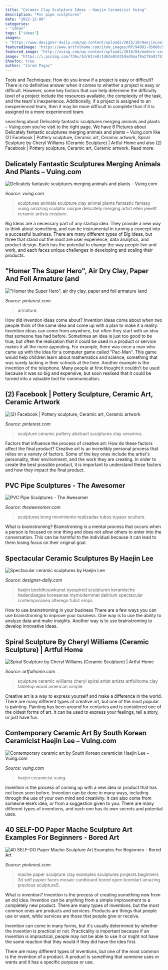 ```yaml
---
title: "Ceramic Clay Sculpture Ideas : Haejin Ceramicist Vuing"
description: "Pvc pipe sculptures"
date: "2022-12-08"
categories:
- "ideas"
tags: ["ideas"]
images:
- "https://www.designer-daily.com/wp-content/uploads/2015/10/HaejinLee7.jpg"
featuredImage: "https://www.artfulhome.com/item_images/RP/94901-95000/94902/large/ceramic_sculpture_l.jpg"
featured_image: "http://vuing.com/wp-content/uploads/2018/04/modern-ceramic-sculptures-art-2-768x1152.jpg"
image: "https://i.pinimg.com/736x/1d/62/e0/1d62e014359ad9aaf9a2f8a01fb7bd98.jpg"
ShowToc: true
author: "Jarod Pagac"
---
```



Tools and Techniques: How do you know if a project is easy or difficult?
There is no definitive answer when it comes to whether a project is easy or difficult. However, some key factors that can help determine the difficulty level of a project include the resources available, the complexity of the task, and the team's inexperience. Additionally, if a project is assigned to an inexperienced team, then it may be more difficult to complete than if it is assigned to a more experienced team.

	

		
searching about Delicately fantastic sculptures merging animals and plants – Vuing.com you've visit to the right page. We have 8 Pictures about Delicately fantastic sculptures merging animals and plants – Vuing.com like (2) Facebook | Pottery sculpture, Ceramic art, Ceramic artwork, Spiral Sculpture by Cheryl Williams (Ceramic Sculpture) | Artful Home and also (2) Facebook | Pottery sculpture, Ceramic art, Ceramic artwork. Read more:
		
    
## Delicately Fantastic Sculptures Merging Animals And Plants – Vuing.com

<img loading=lazy src="http://vuing.com/wp-content/uploads/2015/09/amazing-fantasy-animal-plant-fusion-clay-sculpture-19.jpg" onerror="this.onerror=null;this.src='https://tse3.mm.bing.net/th?id=OIP.v9Lz_owPB6yPwKhTxG7MCAHaGf&amp;pid=15.1';" alt="Delicately fantastic sculptures merging animals and plants – Vuing.com">

_Source: vuing.com_

>sculptures animals sculpture clay animal plants fantastic fantasy vuing amazing sculptor unique delicately merging artist ellen jewett ceramic artists creature. 

	

Big Ideas are a necessary part of any startup idea. They provide a new way to think about something, and can be instrumental in turning a concept into a successful business. There are many different types of Big Ideas, but three that stand out the most are user experience, data analytics, and product design. Each has the potential to change the way people live and work, and each faces unique challenges in developing and scaling their products.

    
## &quot;Homer The Super Hero&quot;, Air Dry Clay, Paper And Foil Armature (and

<img loading=lazy src="https://i.pinimg.com/736x/0b/36/2e/0b362e92d528e4f155b7925d5b6c59b7.jpg" onerror="this.onerror=null;this.src='https://tse4.mm.bing.net/th?id=OIP.3xXZycQIbFuK0Gm6JButZwHaJ3&amp;pid=15.1';" alt="&quot;Homer the Super Hero&quot;, air dry clay, paper and foil armature (and">

_Source: pinterest.com_

>armature. 

	

How did invention ideas come about?
Invention ideas come about when two people think of the same idea and come up with a plan to make it a reality. Invention ideas can come from anywhere, but often they start with an idea that someone has had before. Sometimes an idea is just too good to be true, but often the realisation that it could be used in a product or service makes it all the more appealing. For example, there was once a man who came up with the idea for a computer game called "Pac-Man". This game would help children learn about mathematics and science, something that was sorely lacking in their schools at the time. Another example is the invention of the telephone. Many people at first thought it couldn't be used because it was so big and expensive, but soon realised that it could be turned into a valuable tool for communication.

    
## (2) Facebook | Pottery Sculpture, Ceramic Art, Ceramic Artwork

<img loading=lazy src="https://i.pinimg.com/736x/7d/4e/61/7d4e6124269c73ebf035c69e933d5c05--ceramic-flowers-abstract-sculpture.jpg" onerror="this.onerror=null;this.src='https://tse3.mm.bing.net/th?id=OIP.6_R6YMfkDq0qruJIRP3XAQDeEs&amp;pid=15.1';" alt="(2) Facebook | Pottery sculpture, Ceramic art, Ceramic artwork">

_Source: pinterest.com_

>sculpture ceramic pottery abstract sculptures clay ceramics. 

	

Factors that influence the process of creative art: How do these factors affect the final product?
Creative art is an incredibly personal process that relies on a variety of factors. Some of the key ones include the artist's personality, their environment, and the work they are creating. In order to create the best possible product, it is important to understand these factors and how they impact the final product.

    
## PVC Pipe Sculptures - The Awesomer

<img loading=lazy src="https://theawesomer.com/photos/2011/12/121211_pvc_pipe_sculptures_6.jpg" onerror="this.onerror=null;this.src='https://tse2.mm.bing.net/th?id=OIP.um5yTDKSKpW_kRwthVfqVQAAAA&amp;pid=15.1';" alt="PVC Pipe Sculptures - The Awesomer">

_Source: theawesomer.com_

>sculptures bong movimiento realizadas tubos tuyaux sculture. 

	

What is brainstroming? Brainstroming is a mental process that occurs when a person is focused on one thing and does not allow others to enter into the conversation. This can be harmful to the individual because it can lead to them losing focus on their original goal.

    
## Spectacular Ceramic Sculptures By Haejin Lee

<img loading=lazy src="https://www.designer-daily.com/wp-content/uploads/2015/10/HaejinLee7.jpg" onerror="this.onerror=null;this.src='https://tse4.mm.bing.net/th?id=OIP.Ij2f8UpHicPG-xQPlN5GpAHaLP&amp;pid=15.1';" alt="Spectacular ceramic sculptures by Haejin Lee">

_Source: designer-daily.com_

>haejin beeldhouwkunst eyespired sculpturen keramische hedendaagse koreaanse mymodernmet delirium spectacular contemporanea alterego fubiz emps. 

	

How to use brainstroming in your business
There are a few ways you can use brainstroming to improve your business. One way is to use the ability to analyze data and make insights. Another way is to use brainstroming to develop innovative ideas.

    
## Spiral Sculpture By Cheryl Williams (Ceramic Sculpture) | Artful Home

<img loading=lazy src="https://www.artfulhome.com/item_images/RP/94901-95000/94902/large/ceramic_sculpture_l.jpg" onerror="this.onerror=null;this.src='https://tse3.mm.bing.net/th?id=OIP.2trkG9GDr9-gipthIDF8RwHaGh&amp;pid=15.1';" alt="Spiral Sculpture by Cheryl Williams (Ceramic Sculpture) | Artful Home">

_Source: artfulhome.com_

>sculpture ceramic williams cheryl spiral artist artists artfulhome clay tabletop wood american simple. 

	

Creative art is a way to express yourself and make a difference in the world. There are many different types of creative art, but one of the most popular is painting. Painting has been around for centuries and is considered one of the oldest forms of art. It can be used to express your feelings, tell a story, or just have fun.

    
## Contemporary Ceramic Art By South Korean Ceramicist Haejin Lee – Vuing.com

<img loading=lazy src="http://vuing.com/wp-content/uploads/2018/04/modern-ceramic-sculptures-art-2-768x1152.jpg" onerror="this.onerror=null;this.src='https://tse4.mm.bing.net/th?id=OIP.FW-C8nqd6X3n9ZfGNhM_RQHaLH&amp;pid=15.1';" alt="Contemporary ceramic art by South Korean ceramicist Haejin Lee – Vuing.com">

_Source: vuing.com_

>haejin ceramicist vuing. 

	

Invention is the process of coming up with a new idea or product that has not been seen before. Invention can be done in many ways, including through the use of your own mind and creativity. It can also come from someone else’s idea, or from a suggestion given to you. There are many different types of inventions, and each one has its own secrets and potential uses.

    
## 40 SELF-DO Paper Mache Sculpture Art Examples For Beginners - Bored Art

<img loading=lazy src="https://i.pinimg.com/736x/1d/62/e0/1d62e014359ad9aaf9a2f8a01fb7bd98.jpg" onerror="this.onerror=null;this.src='https://tse3.mm.bing.net/th?id=OIP.CYWCLKJ6F8IjwnkYTu3OxgHaL1&amp;pid=15.1';" alt="40 SELF-DO Paper Mache Sculpture Art Examples For Beginners - Bored Art">

_Source: pinterest.com_

>mache paper sculpture clay examples sculptures projects beginners 3d self papier faces mosaic cardboard bored open boredart amazing previous sculpture5. 

	

What is invention?
Invention is the process of creating something new from an old idea. Invention can be anything from a simple improvement to a completely new product. 
There are many types of inventions, but the most common ones are products and services. Products are things that people use or want, while services are those that people give or receive. 

Invention can come in many forms, but it's usually determined by whether the invention is practical or not. Practicality is important because if an invention is impractical, people may not be able to use it or might not have the same reaction that they would if they did have the idea first. 

There are many different types of inventions, but one of the most common is the invention of a product. A product is something that someone uses or wants and it has a specific purpose or use.

